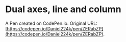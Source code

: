 # Dual axes, line and column

A Pen created on CodePen.io. Original URL: [https://codepen.io/Daniel224k/pen/ZERabZP](https://codepen.io/Daniel224k/pen/ZERabZP).

